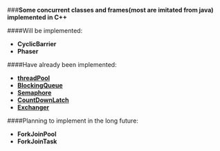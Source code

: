 ###**Some concurrent classes and frames(most are imitated from java) implemented in C++**

####Will be implemented:
* **CyclicBarrier**
* **Phaser**

####Have already been implemented:
* **[threadPool](https://github.com/choleraehyq/my_threadtool/tree/master/src/threadPool)**
* **[BlockingQueue](https://github.com/choleraehyq/my_threadtool/tree/master/src/BlockingQueue)**
* **[Semaphore](https://github.com/choleraehyq/my_threadtool/tree/master/src/Semaphore)**
* **[CountDownLatch](https://github.com/choleraehyq/my_threadtool/tree/master/src/CountDownLatch)**
* **[Exchanger](https://github.com/choleraehyq/my_threadtool/tree/master/src/Exchanger)**

####Planning to implement in the long future:
* **ForkJoinPool**
* **ForkJoinTask**
